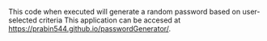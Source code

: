 This code when executed will generate a random password based on user-selected criteria
This application can be accesed at https://prabin544.github.io/passwordGenerator/.
